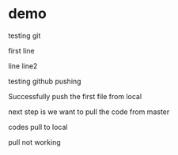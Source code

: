 # demo
testing git

first line 

line
line2

testing github pushing

Successfully push the first file from local

next step is we want to pull the code from master

codes pull to local 

pull not working 
